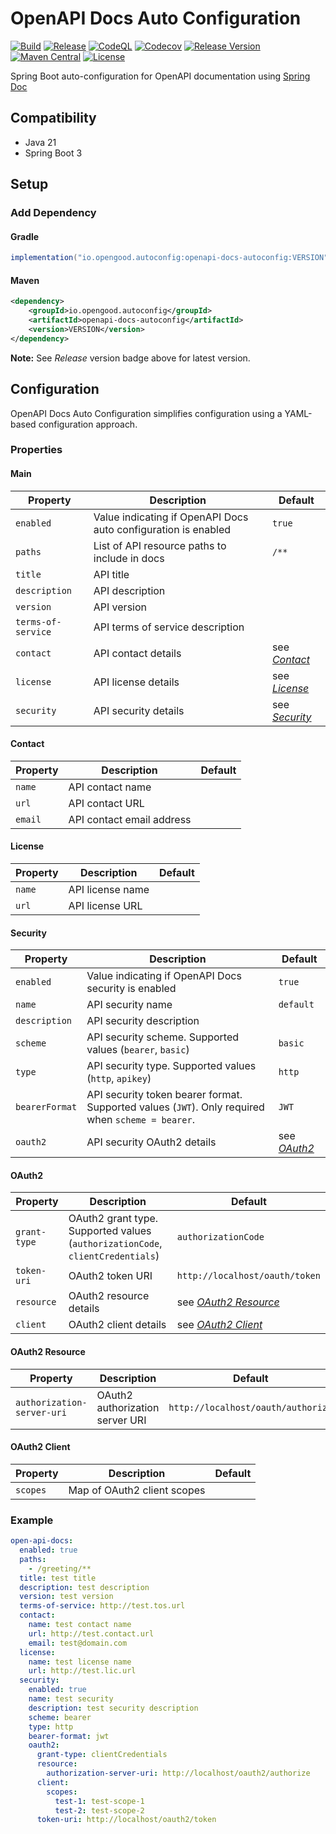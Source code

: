 # OpenAPI Docs Auto Configuration

[![Build](https://github.com/opengood-aio/openapi-docs-autoconfig/workflows/build/badge.svg)](https://github.com/opengood-aio/openapi-docs-autoconfig/actions?query=workflow%3Abuild)
[![Release](https://github.com/opengood-aio/openapi-docs-autoconfig/workflows/release/badge.svg)](https://github.com/opengood-aio/openapi-docs-autoconfig/actions?query=workflow%3Arelease)
[![CodeQL](https://github.com/opengood-aio/openapi-docs-autoconfig/actions/workflows/codeql.yml/badge.svg)](https://github.com/opengood-aio/openapi-docs-autoconfig/actions/workflows/codeql.yml)
[![Codecov](https://codecov.io/gh/opengood-aio/openapi-docs-autoconfig/branch/main/graph/badge.svg?token=AEEYTGK87F)](https://codecov.io/gh/opengood-aio/openapi-docs-autoconfig)
[![Release Version](https://img.shields.io/github/release/opengood-aio/openapi-docs-autoconfig.svg)](https://github.com/opengood-aio/openapi-docs-autoconfig/releases/latest)
[![Maven Central](https://img.shields.io/maven-central/v/io.opengood.autoconfig/openapi-docs-autoconfig.svg?label=Maven%20Central)](https://search.maven.org/search?q=g:%22io.opengood.autoconfig%22%20AND%20a:%22openapi-docs-autoconfig%22)
[![License](https://img.shields.io/badge/license-MIT-blue.svg)](https://raw.githubusercontent.com/opengood-aio/openapi-docs-autoconfig/master/LICENSE)

Spring Boot auto-configuration for OpenAPI documentation using
[Spring Doc](https://springdoc.org/)

## Compatibility

* Java 21
* Spring Boot 3

## Setup

### Add Dependency

#### Gradle

```groovy
implementation("io.opengood.autoconfig:openapi-docs-autoconfig:VERSION")
```

#### Maven

```xml
<dependency>
    <groupId>io.opengood.autoconfig</groupId>
    <artifactId>openapi-docs-autoconfig</artifactId>
    <version>VERSION</version>
</dependency>
```

**Note:** See *Release* version badge above for latest version.

## Configuration

OpenAPI Docs Auto Configuration simplifies configuration using a
YAML-based configuration approach.

### Properties

#### Main

| Property           | Description                                                    | Default                     |
|--------------------|----------------------------------------------------------------|-----------------------------|
| `enabled`          | Value indicating if OpenAPI Docs auto configuration is enabled | `true`                      |
| `paths`            | List of API resource paths to include in docs                  | `/**`                       |
| `title`            | API title                                                      |                             |
| `description`      | API description                                                |                             |
| `version`          | API version                                                    |                             |
| `terms-of-service` | API terms of service description                               |                             |
| `contact`          | API contact details                                            | see *[Contact](#contact)*   |
| `license`          | API license details                                            | see *[License](#license)*   |
| `security`         | API security details                                           | see *[Security](#security)* |

#### Contact

| Property | Description               | Default |
|----------|---------------------------|---------|
| `name`   | API contact name          |         |
| `url`    | API contact URL           |         |
| `email`  | API contact email address |         |

#### License

| Property | Description      | Default |
|----------|------------------|---------|
| `name`   | API license name |         |
| `url`    | API license URL  |         |

#### Security

| Property       | Description                                                                                       | Default                 |
|----------------|---------------------------------------------------------------------------------------------------|-------------------------|
| `enabled`      | Value indicating if OpenAPI Docs security is enabled                                              | `true`                  |
| `name`         | API security name                                                                                 | `default`               |
| `description`  | API security description                                                                          |                         |
| `scheme`       | API security scheme. Supported values (`bearer`, `basic`)                                         | `basic`                 |
| `type`         | API security type. Supported values (`http`, `apikey`)                                            | `http`                  |
| `bearerFormat` | API security token bearer format. Supported values (`JWT`). Only required when `scheme = bearer`. | `JWT`                   |
| `oauth2`       | API security OAuth2 details                                                                       | see *[OAuth2](#oauth2)* |

#### OAuth2

| Property     | Description                                                                    | Default                                   |
|--------------|--------------------------------------------------------------------------------|-------------------------------------------|
| `grant-type` | OAuth2 grant type. Supported values (`authorizationCode`, `clientCredentials`) | `authorizationCode`                       |
| `token-uri`  | OAuth2 token URI                                                               | `http://localhost/oauth/token`            |
| `resource`   | OAuth2 resource details                                                        | see *[OAuth2 Resource](#oauth2-resource)* |
| `client`     | OAuth2 client details                                                          | see *[OAuth2 Client](#oauth2-client)*     |

#### OAuth2 Resource

| Property                   | Description                     | Default                            |
|----------------------------|---------------------------------|------------------------------------|
| `authorization-server-uri` | OAuth2 authorization server URI | `http://localhost/oauth/authorize` |

#### OAuth2 Client

| Property | Description                 | Default |
|----------|-----------------------------|---------|
| `scopes` | Map of OAuth2 client scopes |         |

### Example

```yaml
open-api-docs:
  enabled: true
  paths:
    - /greeting/**
  title: test title
  description: test description
  version: test version
  terms-of-service: http://test.tos.url
  contact:
    name: test contact name
    url: http://test.contact.url
    email: test@domain.com
  license:
    name: test license name
    url: http://test.lic.url
  security:
    enabled: true
    name: test security
    description: test security description
    scheme: bearer
    type: http
    bearer-format: jwt
    oauth2:
      grant-type: clientCredentials
      resource:
        authorization-server-uri: http://localhost/oauth2/authorize
      client:
        scopes:
          test-1: test-scope-1
          test-2: test-scope-2
      token-uri: http://localhost/oauth2/token
```